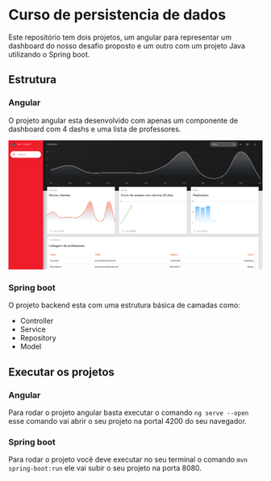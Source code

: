 # Curso de persistencia de dados

Este repositório tem dois projetos, um angular para representar um dashboard do nosso desafio proposto e um outro com um projeto Java utilizando o Spring boot. 

## Estrutura

### Angular
O projeto angular esta desenvolvido com apenas um componente de dashboard com 4 dashs e uma lista de professores.

![Dashboard Preview](./imagens/dash-persistencia-dados.png)

### Spring boot

O projeto backend esta com uma estrutura básica de camadas como:
* Controller
* Service
* Repository
* Model

## Executar os projetos

### Angular
Para rodar o projeto angular basta executar o comando `ng serve --open` esse comando vai abrir o seu projeto na portal 4200 do seu navegador.

### Spring boot
Para rodar o projeto você deve executar no seu terminal o comando `mvn spring-boot:run` ele vai subir o seu projeto na porta 8080.

